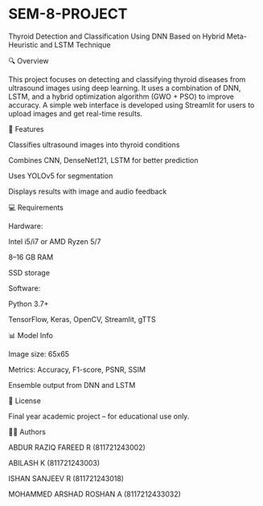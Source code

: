 # SEM-8-PROJECT
Thyroid Detection and Classification Using DNN Based on Hybrid Meta-Heuristic and LSTM Technique

🔍 Overview

This project focuses on detecting and classifying thyroid diseases from ultrasound images using deep learning. It uses a combination of DNN, LSTM, and a hybrid optimization algorithm (GWO + PSO) to improve accuracy. A simple web interface is developed using Streamlit for users to upload images and get real-time results.

🔧 Features

Classifies ultrasound images into thyroid conditions

Combines CNN, DenseNet121, LSTM for better prediction

Uses YOLOv5 for segmentation

Displays results with image and audio feedback

💻 Requirements

Hardware:

Intel i5/i7 or AMD Ryzen 5/7

8–16 GB RAM

SSD storage

Software:

Python 3.7+

TensorFlow, Keras, OpenCV, Streamlit, gTTS

📊 Model Info

Image size: 65x65

Metrics: Accuracy, F1-score, PSNR, SSIM

Ensemble output from DNN and LSTM

📜 License

Final year academic project – for educational use only.

👩‍💻 Authors

ABDUR RAZIQ FAREED R (811721243002)

ABILASH K (811721243003)

ISHAN SANJEEV R (811721243018)

MOHAMMED ARSHAD ROSHAN A (8117212433032)
